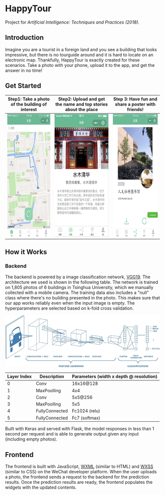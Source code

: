 # HappyTour

Project for *Artificial Intelligence: Techniques and Practices (2018)*.

## Introduction

Imagine you are a tourist in a foreign land and you see a building that looks impressive, but there is no tourguide around and it is hard to locate on an electronic map. Thankfully, HappyTour is exactly created for these scenarios. Take a photo with your phone, upload it to the app, and get the answer in no time!

## Get Started

|       Step1: Take a photo of the building of interest        | Step2: Upload and get the name and top stories about the place |      Step 3: Have fun and share a poster with friends!       |
| :----------------------------------------------------------: | :----------------------------------------------------------: | :----------------------------------------------------------: |
| <img src="README.assets/image-20210201163931258.png" width="230" height="400"> | <img src="README.assets/image-20210201163942090.png" width="230" height="400"> | <img src="README.assets/image-20210201164105953.png" width="230" height="400"> |

## How it Works

### Backend

The backend is powered by a image classification network, [VGG19](https://arxiv.org/abs/1409.1556). The architecture we used is shown in the following table. The network is trained on 1,805 photos of 6 buildings in Tsinghua University, which we manually collected with a mobile camera. The training data also includes a "null" class where there's no building presented in the photo. This makes sure that our app works reliably even when the input image is empty. The hyperparameters are selected based on k-fold cross validation.

![image-20210201170209085](README.assets/image-20210201170209085.png)

| Layer Index | Description    | Parameters (width x depth @ resolution) |
| ----------- | -------------- | --------------------------------------- |
| 0           | Conv           | 16x16@128                               |
| 1           | MaxPoolling    | 4x4                                     |
| 2           | Conv           | 5x5@256                                 |
| 3           | MaxPoolling    | 5x5                                     |
| 4           | FullyConnected | Fc1024 (relu)                           |
| 5           | FullyConnected | Fc7 (softmax)                           |

Built with Keras and served with Flask, the model responses in less than 1 second per request and is able to generate output given any input (including empty photos).

## Frontend

The frontend is built with JavaScript, [WXML](https://developers.weixin.qq.com/miniprogram/en/dev/framework/view/wxml/) (similar to HTML) and [WXSS](https://developers.weixin.qq.com/miniprogram/en/dev/framework/view/wxss.html) (similar to CSS) on the WeChat developer platform. When the user uploads a photo, the frontend sends a request to the backend for the prediction results. Once the prediction results are ready, the frontend populates the widgets with the updated contents.

